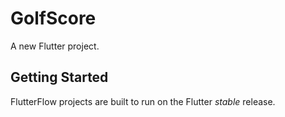 # GolfScore

A new Flutter project.

## Getting Started

FlutterFlow projects are built to run on the Flutter _stable_ release.
